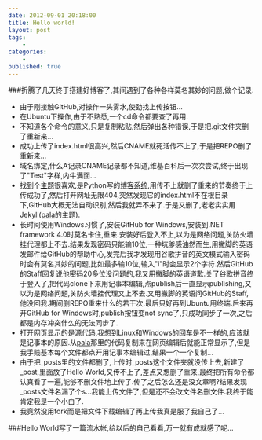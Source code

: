 ```yaml
---
date: 2012-09-01 20:18:00
title: Hello world!
layout: post
tags:
    - 
categories:
    - 
published: true
---
```


###折腾了几天终于搭建好博客了,其间遇到了各种各样莫名其妙的问题,做个记录.

* 由于刚接触GitHub,对操作一头雾水,使劲找上传按钮...
* 在Ubuntu下操作,由于不熟悉,一个cd命令都要查了再用.
* 不知道各个命令的意义,只是复制粘贴,然后弹出各种错误,于是把.git文件夹删了重新来...
* 成功上传了index.html很高兴,然后CNAME就死活传不上了,于是把REPO删了重新来...
* 域名绑定,什么A记录CNAME记录都不知道,维基百科后一次次尝试,终于出现了"Test"字样,内牛满面...
* 找到个[主题](http://whouz.com/)很喜欢,是Python写的[博客系统](https://github.com/whtsky/catsup),用传不上就删了重来的节奏终于上传成功了,然后打开网址无限404,突然发现它的index.html不在根目录下,GitHub大概无法自动识别,然后我就弄不来了.于是又删了,老老实实用Jekyll([pala](https://github.com/pala/pala.github.com)的主题).
* 长时间使用Windows习惯了,安装GitHub for Windows,安装到.NET framework 4.0时莫名卡住,重来.安装好后登入不上,以为是网络问题,关防火墙挂代理都上不去.结果发现密码只能输10位,一种坑爹感油然而生,用撇脚的英语发邮件给GitHub的帮助中心,发完后我才发现用谷歌拼音的英文模式输入密码时会有莫名其妙的问题,比如最多输10位,输入"i"时会显示2个字符.然后GitHub的Staff回复说他密码20多位没问题的,我又用撇脚的英语道歉.关了谷歌拼音终于登入了,把代码clone下来用记事本编辑,点publish后一直显示publishing,又以为是网络问题,关防火墙挂代理又上不去.又用撇脚的英语问GitHub的Staff,他没回我.期间删REPO重来什么的若干次.最后只好再到Ubuntu用终端.后来再开GitHub for Windows时,publish按钮变not sync了,只成功同步了一次,之后都是内存冲突什么的无法同步了.
* 打开网页显示的是源代码,我想到Linux和Windows的回车是不一样的,应该就是记事本的原因.从[pala](https://github.com/pala/pala.github.com)那里的代码复制来在网页编辑后就能正常显示了,但是我手贱基本每个文件都点开用记事本编辑过,结果一个一个复制...
* 由于把_posts里的文件都删了,上传时_posts这个文件夹就没传上去,新建了_post,里面放了Hello World,又传不上了,差点又想删了重来,最终把所有命令都认真看了一遍,能够不删文件地上传了.传了之后怎么还是没文章啊?结果发现_posts文件名漏了个s...我能上传文件了,但是还不会改文件名删文件.我终于能肯定我是一个小白了.
* 我竟然没用fork而是把文件下载编辑了再上传我真是服了我自己了...

###Hello World写了一篇流水帐,给以后的自己看看,万一就有成就感了呢...